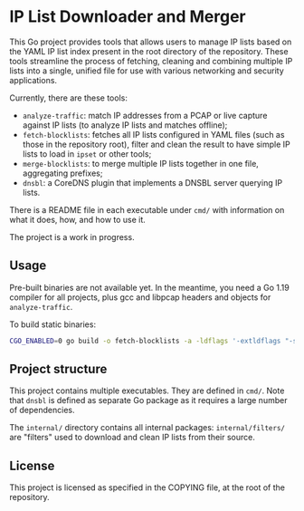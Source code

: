 # IP List Downloader and Merger

This Go project provides tools that allows users to manage IP lists based on the YAML IP list index present in the root directory of the repository. These tools streamline the process of fetching, cleaning and combining multiple IP lists into a single, unified file for use with various networking and security applications.

Currently, there are these tools:
* `analyze-traffic`: match IP addresses from a PCAP or live capture against IP lists (to analyze IP lists and matches offline);
* `fetch-blocklists`: fetches all IP lists configured in YAML files (such as those in the repository root), filter and clean the result to have simple IP lists to load in `ipset` or other tools;
* `merge-blocklists`: to merge multiple IP lists together in one file, aggregating prefixes;
* `dnsbl`: a CoreDNS plugin that implements a DNSBL server querying IP lists.

There is a README file in each executable under `cmd/` with information on what it does, how, and how to use it.

The project is a work in progress.

## Usage

Pre-built binaries are not available yet. In the meantime, you need a Go 1.19 compiler for all projects, plus gcc and
libpcap headers and objects for `analyze-traffic`.

To build static binaries:

```sh
CGO_ENABLED=0 go build -o fetch-blocklists -a -ldflags '-extldflags "-static"' ./cmd/fetch-blocklists/ 
```

## Project structure

This project contains multiple executables. They are defined in `cmd/`. Note that `dnsbl` is defined as separate Go
package as it requires a large number of dependencies.

The `internal/` directory contains all internal packages: `internal/filters/` are "filters" used to download and clean
IP lists from their source.

## License

This project is licensed as specified in the COPYING file, at the root of the repository.
